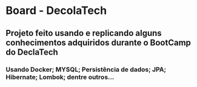 # Board - DecolaTech

## Projeto feito usando e replicando alguns conhecimentos adquiridos durante o BootCamp do DeclaTech
### Usando Docker; MYSQL;  Persistência de dados; JPA; Hibernate; Lombok; dentre outros...

